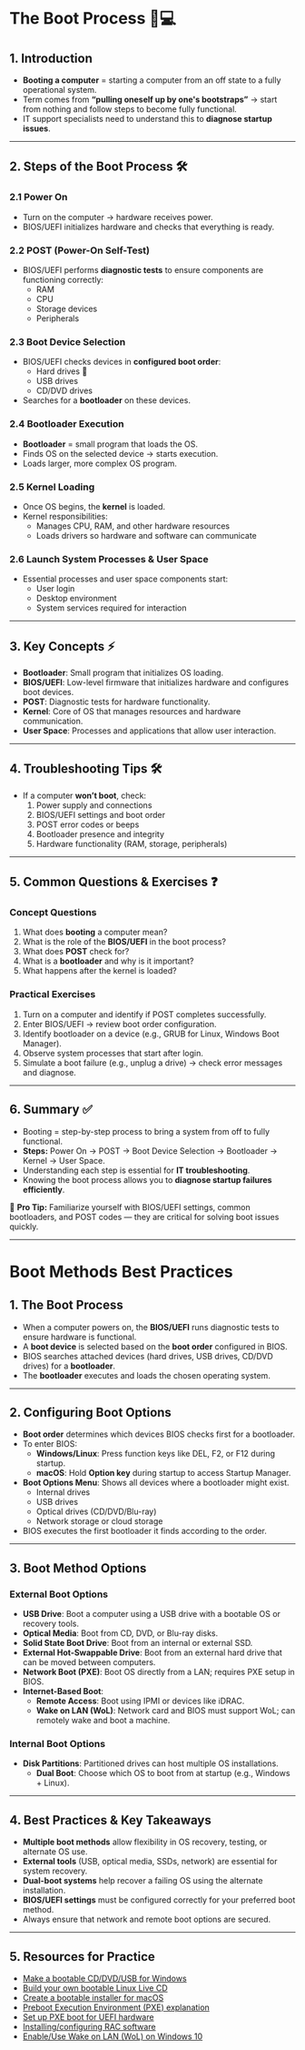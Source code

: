 # The Boot Process 🔄💻

## 1. Introduction
- **Booting a computer** = starting a computer from an off state to a fully operational system.  
- Term comes from **“pulling oneself up by one's bootstraps”** → start from nothing and follow steps to become fully functional.  
- IT support specialists need to understand this to **diagnose startup issues**.  

---

## 2. Steps of the Boot Process 🛠️

### 2.1 Power On
- Turn on the computer → hardware receives power.  
- BIOS/UEFI initializes hardware and checks that everything is ready.

### 2.2 POST (Power-On Self-Test)
- BIOS/UEFI performs **diagnostic tests** to ensure components are functioning correctly:  
  - RAM  
  - CPU  
  - Storage devices  
  - Peripherals  

### 2.3 Boot Device Selection
- BIOS/UEFI checks devices in **configured boot order**:  
  - Hard drives 💾  
  - USB drives  
  - CD/DVD drives  
- Searches for a **bootloader** on these devices.

### 2.4 Bootloader Execution
- **Bootloader** = small program that loads the OS.  
- Finds OS on the selected device → starts execution.  
- Loads larger, more complex OS program.

### 2.5 Kernel Loading
- Once OS begins, the **kernel** is loaded.  
- Kernel responsibilities:  
  - Manages CPU, RAM, and other hardware resources  
  - Loads drivers so hardware and software can communicate  

### 2.6 Launch System Processes & User Space
- Essential processes and user space components start:  
  - User login  
  - Desktop environment  
  - System services required for interaction  

---

## 3. Key Concepts ⚡

- **Bootloader**: Small program that initializes OS loading.  
- **BIOS/UEFI**: Low-level firmware that initializes hardware and configures boot devices.  
- **POST**: Diagnostic tests for hardware functionality.  
- **Kernel**: Core of OS that manages resources and hardware communication.  
- **User Space**: Processes and applications that allow user interaction.

---

## 4. Troubleshooting Tips 🛠️
- If a computer **won’t boot**, check:  
  1. Power supply and connections  
  2. BIOS/UEFI settings and boot order  
  3. POST error codes or beeps  
  4. Bootloader presence and integrity  
  5. Hardware functionality (RAM, storage, peripherals)  

---

## 5. Common Questions & Exercises ❓

### Concept Questions
1. What does **booting** a computer mean?  
2. What is the role of the **BIOS/UEFI** in the boot process?  
3. What does **POST** check for?  
4. What is a **bootloader** and why is it important?  
5. What happens after the kernel is loaded?

### Practical Exercises
1. Turn on a computer and identify if POST completes successfully.  
2. Enter BIOS/UEFI → review boot order configuration.  
3. Identify bootloader on a device (e.g., GRUB for Linux, Windows Boot Manager).  
4. Observe system processes that start after login.  
5. Simulate a boot failure (e.g., unplug a drive) → check error messages and diagnose.  

---

## 6. Summary ✅
- Booting = step-by-step process to bring a system from off to fully functional.  
- **Steps:** Power On → POST → Boot Device Selection → Bootloader → Kernel → User Space.  
- Understanding each step is essential for **IT troubleshooting**.  
- Knowing the boot process allows you to **diagnose startup failures efficiently**.  

🔑 **Pro Tip:** Familiarize yourself with BIOS/UEFI settings, common bootloaders, and POST codes — they are critical for solving boot issues quickly.

---
# Boot Methods Best Practices

## 1. The Boot Process
- When a computer powers on, the **BIOS/UEFI** runs diagnostic tests to ensure hardware is functional.
- A **boot device** is selected based on the **boot order** configured in BIOS.
- BIOS searches attached devices (hard drives, USB drives, CD/DVD drives) for a **bootloader**.
- The **bootloader** executes and loads the chosen operating system.

---

## 2. Configuring Boot Options
- **Boot order** determines which devices BIOS checks first for a bootloader.
- To enter BIOS:
  - **Windows/Linux**: Press function keys like DEL, F2, or F12 during startup.
  - **macOS**: Hold **Option key** during startup to access Startup Manager.
- **Boot Options Menu**: Shows all devices where a bootloader might exist.
  - Internal drives
  - USB drives
  - Optical drives (CD/DVD/Blu-ray)
  - Network storage or cloud storage
- BIOS executes the first bootloader it finds according to the order.

---

## 3. Boot Method Options

### External Boot Options
- **USB Drive**: Boot a computer using a USB drive with a bootable OS or recovery tools.
- **Optical Media**: Boot from CD, DVD, or Blu-ray disks.
- **Solid State Boot Drive**: Boot from an internal or external SSD.
- **External Hot-Swappable Drive**: Boot from an external hard drive that can be moved between computers.
- **Network Boot (PXE)**: Boot OS directly from a LAN; requires PXE setup in BIOS.
- **Internet-Based Boot**:
  - **Remote Access**: Boot using IPMI or devices like iDRAC.
  - **Wake on LAN (WoL)**: Network card and BIOS must support WoL; can remotely wake and boot a machine.

### Internal Boot Options
- **Disk Partitions**: Partitioned drives can host multiple OS installations.
  - **Dual Boot**: Choose which OS to boot from at startup (e.g., Windows + Linux).

---

## 4. Best Practices & Key Takeaways
- **Multiple boot methods** allow flexibility in OS recovery, testing, or alternate OS use.
- **External tools** (USB, optical media, SSDs, network) are essential for system recovery.
- **Dual-boot systems** help recover a failing OS using the alternate installation.
- **BIOS/UEFI settings** must be configured correctly for your preferred boot method.
- Always ensure that network and remote boot options are secured.

---

## 5. Resources for Practice
- [Make a bootable CD/DVD/USB for Windows](https://www.makeuseof.com/tag/make-bootable-usb-cd-dvd-install-windows-using-iso-file/)
- [Build your own bootable Linux Live CD](https://www.makeuseof.com/tag/build-bootable-linux-live-cd/)
- [Create a bootable installer for macOS](https://support.apple.com/en-us/101578)
- [Preboot Execution Environment (PXE) explanation](https://www.techtarget.com/searchnetworking/definition/Preboot-Execution-Environment)
- [Set up PXE boot for UEFI hardware](https://www.redhat.com/en/blog/pxe-boot-uefi)
- [Installing/configuring RAC software](https://cs.uwaterloo.ca/~brecht/servers/docs/PowerEdge-2600/en/ERA/rac34c6.htm)
- [Enable/Use Wake on LAN (WoL) on Windows 10](https://www.windowscentral.com/how-enable-and-use-wake-lan-wol-windows-10)

